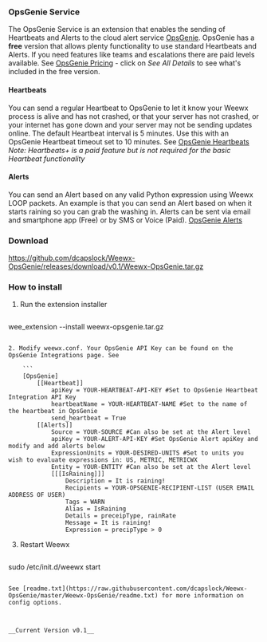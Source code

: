 ### OpsGenie Service

The OpsGenie Service is an extension that enables the sending of Heartbeats and Alerts to the cloud alert service [OpsGenie](https://www.opsgenie.com). OpsGenie has a __free__ version that allows plenty functionality to use standard Heartbeats and Alerts. If you need features like teams and escalations there are paid levels available. See [OpsGenie Pricing](https://www.opsgenie.com/pricing) - click on _See All Details_ to see what's included in the free version.

#### Heartbeats
You can send a regular Heartbeat to OpsGenie to let it know your Weewx process is alive and has not crashed, or that your server has not crashed, or your internet has gone down and your server may not be sending updates online. The default Heartbeat interval is 5 minutes. Use this with an OpsGenie Heartbeat timeout set to 10 minutes. See [OpsGenie Heartbeats](https://www.opsgenie.com/docs/miscellaneous/heartbeat-monitoring) _Note: Heartbeats+ is a paid feature but is not required for the basic Heartbeat functionality_

#### Alerts
You can send an Alert based on any valid Python expression using Weewx LOOP packets. An example is that you can send an Alert based on when it starts raining so you can grab the washing in. Alerts can be sent via email and smartphone app (Free) or by SMS or Voice (Paid). [OpsGenie Alerts](https://www.opsgenie.com/docs/getting-started/overview)

### Download
<https://github.com/dcapslock/Weewx-OpsGenie/releases/download/v0.1/Weewx-OpsGenie.tar.gz>

### How to install

1. Run the extension installer

    ```
wee_extension --install weewx-opsgenie.tar.gz
```

2. Modify weewx.conf. Your OpsGenie API Key can be found on the OpsGenie Integrations page. See

    ```
    [OpsGenie]
        [[Heartbeat]]
            apiKey = YOUR-HEARTBEAT-API-KEY #Set to OpsGenie Heartbeat Integration API Key
            heartbeatName = YOUR-HEARTBEAT-NAME #Set to the name of the heartbeat in OpsGenie
            send_heartbeat = True
        [[Alerts]]
            Source = YOUR-SOURCE #Can also be set at the Alert level
            apiKey = YOUR-ALERT-API-KEY #Set OpsGenie Alert apiKey and modify and add alerts below
            ExpressionUnits = YOUR-DESIRED-UNITS #Set to units you wish to evaluate expressions in: US, METRIC, METRICWX
            Entity = YOUR-ENTITY #Can also be set at the Alert level
            [[[IsRaining]]]
                Description = It is raining!
                Recipients = YOUR-OPSGENIE-RECIPIENT-LIST (USER EMAIL ADDRESS OF USER)
                Tags = WARN
                Alias = IsRaining
                Details = preceipType, rainRate
                Message = It is raining!
                Expression = precipType > 0
```

3. Restart Weewx

    ```
sudo /etc/init.d/weewx start
```

See [readme.txt](https://raw.githubusercontent.com/dcapslock/Weewx-OpsGenie/master/Weewx-OpsGenie/readme.txt) for more information on config options.



__Current Version v0.1__